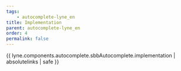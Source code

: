 ```yaml
---
tags: 
    - autocomplete-lyne_en
title: Implementation
parent: autocomplete-lyne_en
order: 4
permalink: false  
---
```

{{ lyne.components.autocomplete.sbbAutocomplete.implementation | absolutelinks | safe }}